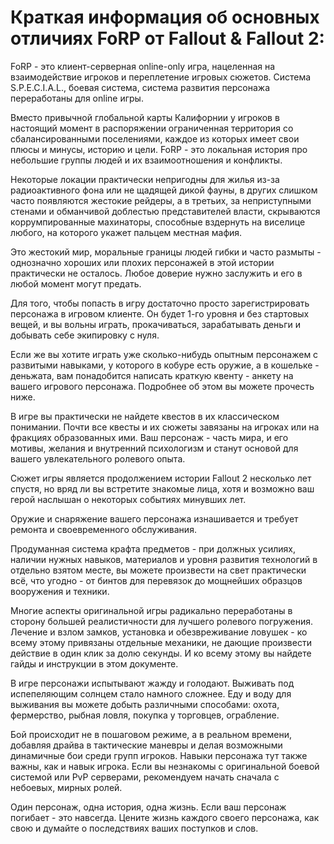 # Краткая информация об основных отличиях FoRP от Fallout & Fallout 2:

FoRP - это клиент-серверная online-only игра, нацеленная на взаимодействие игроков и переплетение игровых сюжетов. Система S.P.E.C.I.A.L., боевая система, система развития персонажа переработаны для online игры.

Вместо привычной глобальной карты Калифорнии у игроков в настоящий момент в распоряжении ограниченная территория со сбалансированными поселениями, каждое из которых имеет свои плюсы и минусы, историю и цели. FoRP - это локальная история про небольшие группы людей и их взаимоотношения и конфликты. 

Некоторые локации практически непригодны для жилья из-за радиоактивного фона или не щадящей дикой фауны, в других слишком часто появляются жестокие рейдеры, а в третьих, за неприступными стенами и обманчивой доблестью представителей власти, скрываются коррумпированные махинаторы, способные вздернуть на виселице любого, на которого укажет пальцем местная мафия.

Это жестокий мир, моральные границы людей гибки и часто размыты - однозначно хороших или плохих персонажей в этой истории практически не осталось. Любое доверие нужно заслужить и его в любой момент могут предать.	

Для того, чтобы попасть в игру достаточно просто зарегистрировать персонажа в игровом клиенте. Он будет 1-го уровня и без стартовых вещей, и вы вольны играть, прокачиваться, зарабатывать деньги и добывать себе экипировку с нуля.

Если же вы хотите играть уже сколько-нибудь опытным персонажем с развитыми навыками, у которого в кобуре есть оружие, а в кошельке - деньжата, вам понадобится написать краткую квенту - анкету на вашего игрового персонажа. Подробнее об этом вы можете прочесть ниже.

В игре вы практически не найдете квестов в их классическом понимании. Почти все квесты и их сюжеты завязаны на игроках или на фракциях образованных ими. Ваш персонаж - часть мира, и его мотивы, желания и внутренний психологизм и станут основой для вашего увлекательного ролевого опыта.

Сюжет игры является продолжением истории Fallout 2 несколько лет спустя, но вряд ли вы встретите знакомые лица, хотя и возможно ваш герой наслышан о некоторых событиях минувших лет.

Оружие и снаряжение вашего персонажа изнашивается и требует ремонта и своевременного обслуживания.

Продуманная система крафта предметов - при должных усилиях, наличии нужных навыков, материалов и уровня развития технологий в отдельно взятом месте, вы можете произвести на свет практически всё, что угодно - от бинтов для перевязок до мощнейших образцов вооружения и техники.

Многие аспекты оригинальной игры радикально переработаны в сторону большей реалистичности для лучшего ролевого погружения. Лечение и взлом замков, установка и обезвреживание ловушек - ко всему этому привязаны отдельные механики, не дающие произвести действие в один клик за долю секунды. И ко всему этому вы найдете гайды и инструкции в этом документе.

В игре персонажи испытывают жажду и голодают. Выживать под испепеляющим солнцем стало намного сложнее. Еду и воду для выживания вы можете добыть различными способами: охота, фермерство, рыбная ловля, покупка у торговцев, ограбление.

Бой происходит не в пошаговом режиме, а в реальном времени, добавляя драйва в тактические маневры и делая возможными динамичные бои среди групп игроков. Навыки персонажа тут также важны, как и навык игрока. Если вы незнакомы с оригинальной боевой системой или PvP серверами, рекомендуем начать сначала с небоевых, мирных ролей.

Один персонаж, одна история, одна жизнь. Если ваш персонаж погибает - это навсегда. Цените жизнь каждого своего персонажа, как свою и думайте о последствиях ваших поступков и слов. 
